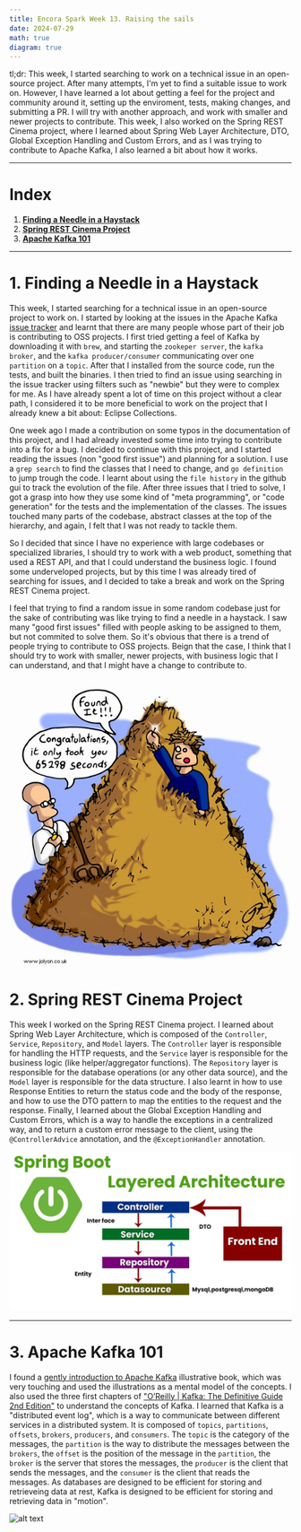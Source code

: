 ```yaml
---
title: Encora Spark Week 13. Raising the sails
date: 2024-07-29
math: true
diagram: true
---
```


tl;dr: This week, I started searching to work on a technical issue in an open-source project. After many attempts, I'm yet to find a suitable issue to work on. However, I have learned a lot about getting a feel for the project and community around it, setting up the enviroment, tests, making changes, and submitting a PR. I will try with another approach, and work with smaller and newer projects to contribute. This week, I also worked on the Spring REST Cinema project, where I learned about Spring Web Layer Architecture, DTO, Global Exception Handling and Custom Errors, and as I was trying to contribute to Apache Kafka, I also learned a bit about how it works.

---

# **Index**

1. [**Finding a Needle in a Haystack**](#finding-a-needle-in-a-haystack)
2. [**Spring REST Cinema Project**](#spring-rest-cinema-project)
3. [**Apache Kafka 101**](#apache-kafka-101)

---

# <a id=finding-a-needle-in-a-haystack>**1. Finding a Needle in a Haystack** </a>

This week, I started searching for a technical issue in an open-source project to work on. I started by looking at the issues in the Apache Kafka [issue tracker](https://issues.apache.org/jira/projects/KAFKA/issues/KAFKA-17062?filter=allopenissues) and learnt that there are many people whose part of their job is contributing to OSS projects.
I first tried getting a feel of Kafka by downloading it with `brew`, and starting the `zookeper server`, the `kafka broker`, and the `kafka producer/consumer` communicating over one `partition` on a `topic`. After that I installed from the source code, run the tests, and built the binaries. I then tried to find an issue using searching in the issue tracker using filters such as "newbie" but they were to complex for me. As I have already spent a lot of time on this project without a clear path, I considered it to be more beneficial to work on the project that I already knew a bit about: Eclipse Collections.

One week ago I made a contribution on some typos in the documentation of this project, and I had already invested some time into trying to contribute into a fix for a bug. I decided to continue with this project, and I started reading the issues (non "good first issue") and planning for a solution. I use a `grep search` to find the classes that I need to change, and `go definition` to jump trough the code. I learnt about using the `file history` in the github gui to track the evolution of the file. After three issues that I tried to solve, I got a grasp into how they use some kind of "meta programming", or "code generation" for the tests and the implementation of the classes. The issues touched many parts of the codebase, abstract classes at the top of the hierarchy, and again, I felt that I was not ready to tackle them.

So I decided that since I have no experience with large codebases or specialized libraries, I should try to work with a web product, something that used a REST API, and that I could understand the business logic. I found some underveloped projects, but by this time I was already tired of searching for issues, and I decided to take a break and work on the Spring REST Cinema project.

I feel that trying to find a random issue in some random codebase just for the sake of contributing was like trying to find a needle in a haystack. I saw many "good first issues" filled with people asking to be assigned to them, but not commited to solve them. So it's obvious that there is a trend of people trying to contribute to OSS projects. Beign that the case, I think that I should try to work with smaller, newer projects, with business logic that I can understand, and that I might have a change to contribute to.

![alt text](image-2.png)

# <a id=spring-rest-cinema-project>**2. Spring REST Cinema Project** </a>

This week I worked on the Spring REST Cinema project. I learned about Spring Web Layer Architecture, which is composed of the `Controller`, `Service`, `Repository`, and `Model` layers. The `Controller` layer is responsible for handling the HTTP requests, and the `Service` layer is responsible for the business logic (like helper/aggregator functions). The `Repository` layer is responsible for the database operations (or any other data source), and the `Model` layer is responsible for the data structure. I also learnt in how to use Response Entities to return the status code and the body of the response, and how to use the DTO pattern to map the entities to the request and the response. Finally, I learned about the Global Exception Handling and Custom Errors, which is a way to handle the exceptions in a centralized way, and to return a custom error message to the client, using the `@ControllerAdvice` annotation, and the `@ExceptionHandler` annotation.

![alt text](image-1.png)

---

# <a id=apache-kafka-101> **3. Apache Kafka 101** </a>

I found a [gently introduction to Apache Kafka](https://www.gentlydownthe.stream/) illustrative book, which was very touching and used the illustrations as a mental model of the concepts. I also used the three first chapters of ["O’Reilly | Kafka: The Definitive Guide 2nd Edition"](https://www.confluent.io/resources/ebook/kafka-the-definitive-guide/?utm_medium=sem&utm_source=google&utm_campaign=ch.sem_br.nonbrand_tp.prs_tgt.dsa_mt.dsa_rgn.latam_lng.eng_dv.all_con.resources&utm_term=&creative=&device=c&placement=&gad_source=1&gclid=Cj0KCQjw-5y1BhC-ARIsAAM_oKkG39aDpJrE489aNeBdnKmJGy5v9KIrGVp7G9_sh-jKU80d-HYZewgaAsRUEALw_wcB) to understand the concepts of Kafka. I learned that Kafka is a "distributed event log", which is a way to communicate between different services in a distributed system. It is composed of `topics`, `partitions`, `offsets`, `brokers`, `producers`, and `consumers`. The `topic` is the category of the messages, the `partition` is the way to distribute the messages between the `brokers`, the `offset` is the position of the message in the `partition`, the `broker` is the server that stores the messages, the `producer` is the client that sends the messages, and the `consumer` is the client that reads the messages. As databases are designed to be efficient for storing and retrieveing data at rest, Kafka is designed to be efficient for storing and retrieving data in "motion".

![alt text](image.png)
